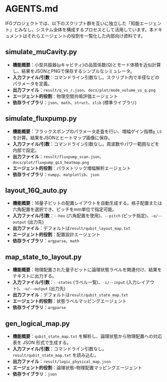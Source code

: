 # AGENTS.md

IFGプロジェクトでは、以下のスクリプト群を互いに独立した「知能エージェント」とみなし、システム全体を構成するプロセスとして活用しています。本ドキュメントはそれらエージェントの役割を一覧化した内部向け資料です。

## simulate_muCavity.py

- **機能概要**：小型共振器(μキャビティ)の品質係数(Q)とモード体積を近似計算し、結果をJSONとPNGで保存するシンプルなシミュレータ。
- **入力ファイル/引数**：コマンドライン引数なし。スクリプト内で半径などのパラメータを定義。
- **出力ファイル**：`result/q_vs_r.json`、`docs/plot/mode_volume_vs_q.png`
- **エージェント的役割**：物理空間共鳴評価エージェント
- **依存ライブラリ**：`json`、`math`、`struct`、`zlib` (標準ライブラリ)

## simulate_fluxpump.py

- **機能概要**：フラックスポンプのパラメータ走査を行い、増幅ゲイン指標`g_LS`を計算。結果をJSONとヒートマップ画像に保存。
- **入力ファイル/引数**：コマンドライン引数なし。周波数やパワー範囲などを内部で設定。
- **出力ファイル**：`result/fluxpump_scan.json`、`docs/plot/fluxpump_gLS_heatmap.png`
- **エージェント的役割**：パラメトリック増幅解析エージェント
- **依存ライブラリ**：`numpy`、`matplotlib`、`json`

## layout_16Q_auto.py

- **機能概要**：16量子ビットの配置レイアウトを自動生成する。格子配置または六角配置を選択でき、ピッチをmm単位で指定可能。
- **入力ファイル/引数**：`--hex` (六角配置を使用)、`--pitch` (ピッチ指定)、`-o/--output` (出力先)
- **出力ファイル**：デフォルトは`result/qubit_layout_map.txt`
- **エージェント的役割**：配置設計エージェント
- **依存ライブラリ**：`argparse`、`math`

## map_state_to_layout.py

- **機能概要**：物理配置された量子ビットに論理状態ラベルを関連付け、結果をテキストに出力する。
- **入力ファイル/引数**：`--states` (ラベル一覧)、`-i/--input` (入力レイアウト)、`-o/--output` (出力先)
- **出力ファイル**：デフォルトは`result/qubit_state_map.txt`
- **エージェント的役割**：状態ラベルマッピングエージェント
- **依存ライブラリ**：`argparse`


## gen_logical_map.py

- **機能概要**：`qubit_state_map.txt` を解析し、論理状態から物理配置への対応表を JSON 形式で生成する。
- **入力ファイル/引数**：コマンドライン引数なし。`result/qubit_state_map.txt` を読み込む。
- **出力ファイル**：`result/logic_physical_map.json`
- **エージェント的役割**：論理状態–物理配置マッピングエージェント
- **依存ライブラリ**：`json`
